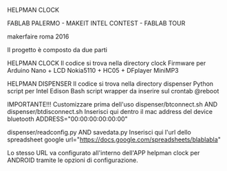 HELPMAN CLOCK

FABLAB PALERMO - MAKEIT INTEL CONTEST - FABLAB TOUR

makerfaire roma 2016


Il progetto è composto da due parti

HELPMAN CLOCK
Il codice si trova nella directory clock
Firmware per Arduino Nano + LCD Nokia5110 + HC05 + DFplayer MiniMP3

HELPMAN DISPENSER
Il codice si trova nella directory dispenser
Python script per Intel Edison
Bash script wrapper da inserire sul crontab @reboot

IMPORTANTE!!! Customizzare prima dell'uso
dispenser/btconnect.sh AND dispenser/btdisconnect.sh
Inserisci qui dentro il mac address del device bluetooth 
ADDRESS="00:00:00:00:00:00"

dispenser/readconfig.py AND savedata.py
Inserisci qui l'url dello spreadsheet google
url="https://docs.google.com/spreadsheets/blablabla"

Lo stesso URL va configurato all'interno dell'APP helpman clock per ANDROID
tramite le opzioni di configurazione.
